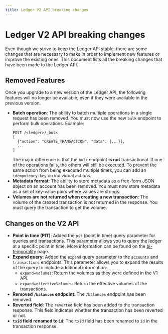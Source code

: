 ```yaml
---
title: Ledger V2 API breaking changes
---
```


# Ledger V2 API breaking changes

Even though we strive to keep the Ledger API stable, there are some changes that are necessary to make in order to implement new features or improve the existing ones. This document lists all the breaking changes that have been made to the Ledger API.

## Removed Features

Once you upgrade to a new version of the Ledger API, the following features will no longer be available, even if they were available in the previous version.

- **Batch operation**: The ability to batch multiple operations in a single request has been removed. You must now use the new `bulk` endpoint to perform bulk operations.
  Example:
  ```
  POST /<ledger>/_bulk
  [
    {"action": "CREATE_TRANSACTION", "data": {...}},
    ...
  ]
  ```
  The major difference is that the `bulk` endpoint **is not** transactional. If one of the operations fails, the others will still be executed. To prevent the same action from being executed multiple times, you can add an `idempotency-key` on individual actions.
- **Metadata format**: The ability to store metadata as a free-form JSON object on an account has been removed. You must now store metadata as a set of key-value pairs where values are strings.
- **Volumes are not returned when creating a new transaction**: The volume of the created transaction is not returned in the response. You must query the transaction to get the volume.

## Changes on the V2 API

- **Point in time (PIT)**: Added the `pit` (point in time) query parameter for queries and transactions. This parameter allows you to query the ledger at a specific point in time. More information can be found on the [bi-temporality](../advanced/temporality.md) page.
- **Expand query**: Added the `expand` query parameter to the `accounts` and `transactions` endpoints. This parameter allows you to expand the results of the query to include additional information:
  - `expand=volumes`: Return the volumes as they were defined in the V1 API.
  - `expand=effectiveVolumes`: Return the effective volumes of the transactions.
- **Removed `/balances` endpoint**: The `/balances` endpoint has been removed.
- **Reverted field**: The `reverted` field has been added to the transaction response. This field indicates whether the transaction has been reverted or not.
- **`txid` field renamed to `id`**: The `txid` field has been renamed to `id` in the transaction response.
